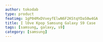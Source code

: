 ```yaml
---
author: tokodab
type: product
featimg: 1gP04MxDVveyfElwN6F2KStqYDaS0w4GA
title: I lOve Kpop Samsung Galaxy S9 Case
tags: [samsung, galaxy, s9]
category: [samsung]
---
```

